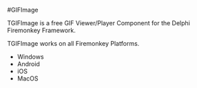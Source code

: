 #GIFImage

TGIFImage is a free GIF Viewer/Player Component for the Delphi Firemonkey Framework. 

TGIFImage works on all Firemonkey Platforms. 

- Windows
- Android
- iOS
- MacOS
